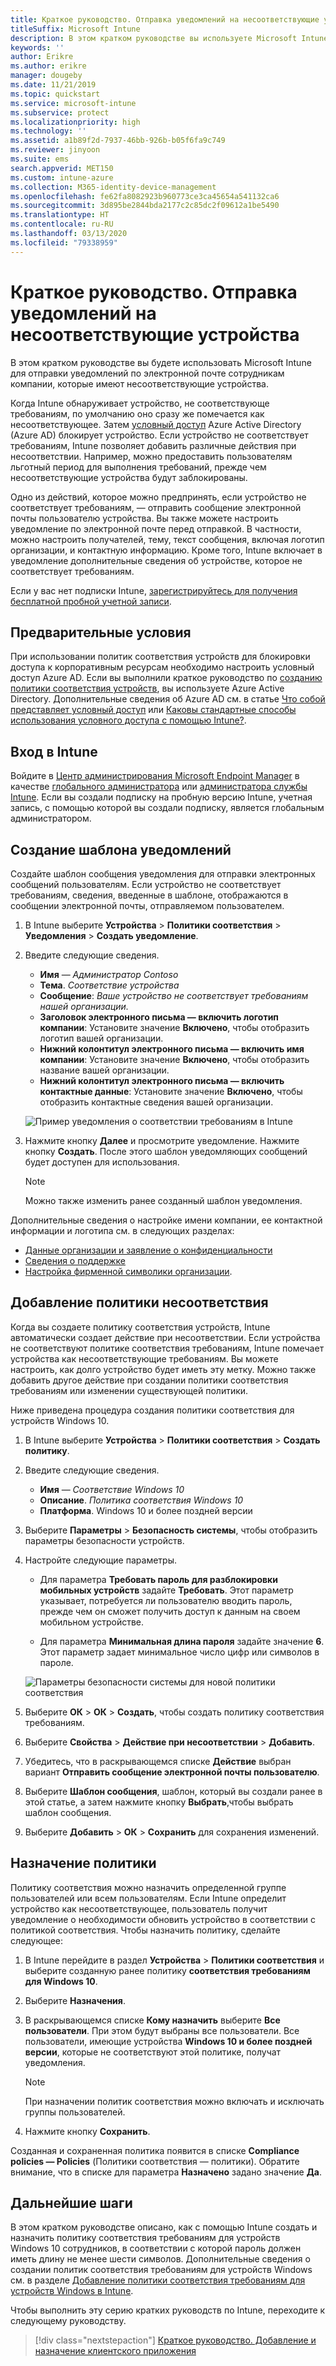 ```yaml
---
title: Краткое руководство. Отправка уведомлений на несоответствующие устройства
titleSuffix: Microsoft Intune
description: В этом кратком руководстве вы используете Microsoft Intune для отправки уведомлений по электронной почте на несоответствующие устройства.
keywords: ''
author: Erikre
ms.author: erikre
manager: dougeby
ms.date: 11/21/2019
ms.topic: quickstart
ms.service: microsoft-intune
ms.subservice: protect
ms.localizationpriority: high
ms.technology: ''
ms.assetid: a1b89f2d-7937-46bb-926b-b05f6fa9c749
ms.reviewer: jinyoon
ms.suite: ems
search.appverid: MET150
ms.custom: intune-azure
ms.collection: M365-identity-device-management
ms.openlocfilehash: fe62fa8082923b960773ce3ca45654a541132ca6
ms.sourcegitcommit: 3d895be2844bda2177c2c85dc2f09612a1be5490
ms.translationtype: HT
ms.contentlocale: ru-RU
ms.lasthandoff: 03/13/2020
ms.locfileid: "79338959"
---
```

# <a name="quickstart-send-notifications-to-noncompliant-devices"></a>Краткое руководство. Отправка уведомлений на несоответствующие устройства

В этом кратком руководстве вы будете использовать Microsoft Intune для отправки уведомлений по электронной почте сотрудникам компании, которые имеют несоответствующие устройства.

Когда Intune обнаруживает устройство, не соответствующе требованиям, по умолчанию оно сразу же помечается как несоответствующее. Затем [условный доступ](https://docs.microsoft.com/azure/active-directory/active-directory-conditional-access-azure-portal) Azure Active Directory (Azure AD) блокирует устройство. Если устройство не соответствует требованиям, Intune позволяет добавить различные действия при несоответствии. Например, можно предоставить пользователям льготный период для выполнения требований, прежде чем несоответствующие устройства будут заблокированы.

Одно из действий, которое можно предпринять, если устройство не соответствует требованиям, — отправить сообщение электронной почты пользователю устройства. Вы также можете настроить уведомление по электронной почте перед отправкой. В частности, можно настроить получателей, тему, текст сообщения, включая логотип организации, и контактную информацию. Кроме того, Intune включает в уведомление дополнительные сведения об устройстве, которое не соответствует требованиям.

Если у вас нет подписки Intune, [зарегистрируйтесь для получения бесплатной пробной учетной записи](../fundamentals/free-trial-sign-up.md).

## <a name="prerequisites"></a>Предварительные условия

При использовании политик соответствия устройств для блокировки доступа к корпоративным ресурсам необходимо настроить условный доступ Azure AD. Если вы выполнили краткое руководство по [созданию политики соответствия устройств](quickstart-set-password-length-android.md), вы используете Azure Active Directory. Дополнительные сведения об Azure AD см. в статье [Что собой представляет условный доступ](https://docs.microsoft.com/azure/active-directory/active-directory-conditional-access-azure-portal) или [Каковы стандартные способы использования условного доступа с помощью Intune?](../protect/conditional-access-intune-common-ways-use.md).

## <a name="sign-in-to-intune"></a>Вход в Intune

Войдите в [Центр администрирования Microsoft Endpoint Manager](https://go.microsoft.com/fwlink/?linkid=2109431) в качестве [глобального администратора](../fundamentals/users-add.md#types-of-administrators) или [администратора службы Intune](../fundamentals/users-add.md#types-of-administrators). Если вы создали подписку на пробную версию Intune, учетная запись, с помощью которой вы создали подписку, является глобальным администратором.

## <a name="create-a-notification-message-template"></a>Создание шаблона уведомлений

Создайте шаблон сообщения уведомления для отправки электронных сообщений пользователям. Если устройство не соответствует требованиям, сведения, введенные в шаблоне, отображаются в сообщении электронной почты, отправляемом пользователем.

1. В Intune выберите **Устройства** > **Политики соответствия** > **Уведомления** > **Создать уведомление**.
2. Введите следующие сведения.

   - **Имя** — *Администратор Contoso*
   - **Тема**. *Соответствие устройства*
   - **Сообщение**: *Ваше устройство не соответствует требованиям нашей организации.*
   - **Заголовок электронного письма — включить логотип компании**: Установите значение **Включено**, чтобы отобразить логотип вашей организации.
   - **Нижний колонтитул электронного письма — включить имя компании**: Установите значение **Включено**, чтобы отобразить название вашей организации.
   - **Нижний колонтитул электронного письма — включить контактные данные**: Установите значение **Включено**, чтобы отобразить контактные сведения вашей организации.

   ![Пример уведомления о соответствии требованиям в Intune](./media/quickstart-send-notification/quickstart-send-notification-01.png)

3. Нажмите кнопку **Далее** и просмотрите уведомление. Нажмите кнопку **Создать**. После этого шаблон уведомляющих сообщений будет доступен для использования.

   > [!NOTE]
   > Можно также изменить ранее созданный шаблон уведомления.

Дополнительные сведения о настройке имени компании, ее контактной информации и логотипа см. в следующих разделах:

- [Данные организации и заявление о конфиденциальности](../apps/company-portal-app.md#company-information-and-privacy-statement)
- [Сведения о поддержке](../apps/company-portal-app.md#support-information)
- [Настройка фирменной символики организации](../apps/company-portal-app.md#company-identity-branding-customization).

## <a name="add-a-noncompliance-policy"></a>Добавление политики несоответствия

Когда вы создаете политику соответствия устройств, Intune автоматически создает действие при несоответствии. Если устройства не соответствуют политике соответствия требованиям, Intune помечает устройства как несоответствующие требованиям. Вы можете настроить, как долго устройство будет иметь эту метку. Можно также добавить другое действие при создании политики соответствия требованиям или изменении существующей политики.

Ниже приведена процедура создания политики соответствия для устройств Windows 10.

1. В Intune выберите **Устройства** > **Политики соответствия** > **Создать политику**.

2. Введите следующие сведения.

   - **Имя** — *Соответствие Windows 10*
   - **Описание**. *Политика соответствия Windows 10*
   - **Платформа**. Windows 10 и более поздней версии

3. Выберите **Параметры** > **Безопасность системы**, чтобы отобразить параметры безопасности устройств.

4. Настройте следующие параметры.

   - Для параметра **Требовать пароль для разблокировки мобильных устройств** задайте **Требовать**. Этот параметр указывает, потребуется ли пользователю вводить пароль, прежде чем он сможет получить доступ к данным на своем мобильном устройстве.

   - Для параметра **Минимальная длина пароля** задайте значение **6**. Этот параметр задает минимальное число цифр или символов в пароле.

   ![Параметры безопасности системы для новой политики соответствия](./media/quickstart-send-notification/system-security-settings-01.png)

5. Выберите **ОК** > **ОК** > **Создать**, чтобы создать политику соответствия требованиям.

6. Выберите **Свойства** > **Действие при несоответствии** > **Добавить**.

7. Убедитесь, что в раскрывающемся списке **Действие** выбран вариант **Отправить сообщение электронной почты пользователю**.

8. Выберите **Шаблон сообщения**, шаблон, который вы создали ранее в этой статье, а затем нажмите кнопку **Выбрать**,чтобы выбрать шаблон сообщения.

9. Выберите **Добавить** > **ОК** > **Сохранить** для сохранения изменений.

## <a name="assign-the-policy"></a>Назначение политики

Политику соответствия можно назначить определенной группе пользователей или всем пользователям. Если Intune определит устройство как несоответствующее, пользователь получит уведомление о необходимости обновить устройство в соответствии с политикой соответствия. Чтобы назначить политику, сделайте следующее:

1. В Intune перейдите в раздел **Устройства** > **Политики соответствия** и выберите созданную ранее политику **соответствия требованиям для Windows 10**.

2. Выберите **Назначения**.

3. В раскрывающемся списке **Кому назначить** выберите **Все пользователи**. При этом будут выбраны все пользователи. Все пользователи, имеющие устройства **Windows 10 и более поздней версии**, которые не соответствуют этой политике, получат уведомления.

    > [!NOTE]
    > При назначении политик соответствия можно включать и исключать группы пользователей.

4. Нажмите кнопку **Сохранить**.

Созданная и сохраненная политика появится в списке **Compliance policies — Policies** (Политики соответствия — политики). Обратите внимание, что в списке для параметра **Назначено** задано значение **Да**.

## <a name="next-steps"></a>Дальнейшие шаги

В этом кратком руководстве описано, как с помощью Intune создать и назначить политику соответствия требованиям для устройств Windows 10 сотрудников, в соответствии с которой пароль должен иметь длину не менее шести символов. Дополнительные сведения о создании политик соответствия требованиям для устройств Windows см. в разделе [Добавление политики соответствия требованиям для устройств Windows в Intune](compliance-policy-create-windows.md).

Чтобы выполнить эту серию кратких руководств по Intune, переходите к следующему руководству.

> [!div class="nextstepaction"]
> [Краткое руководство. Добавление и назначение клиентского приложения](../apps/quickstart-add-assign-app.md)
